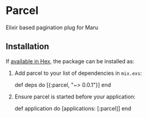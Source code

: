 # Parcel

Elixir based pagination plug for Maru

## Installation

If [available in Hex](https://hex.pm/docs/publish), the package can be installed as:

  1. Add parcel to your list of dependencies in `mix.exs`:

        def deps do
          [{:parcel, "~> 0.0.1"}]
        end

  2. Ensure parcel is started before your application:

        def application do
          [applications: [:parcel]]
        end
